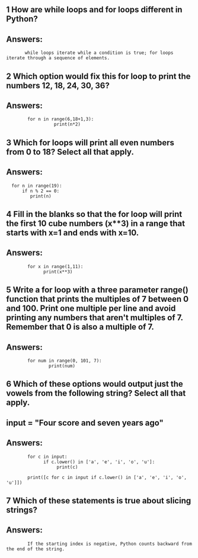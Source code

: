 ## 1 How are while loops and for loops different in Python?

## Answers:
           while loops iterate while a condition is true; for loops iterate through a sequence of elements.

## 2 Which option would fix this for loop to print the numbers 12, 18, 24, 30, 36?   

## Answers:
            for n in range(6,18+1,3):
                      print(n*2)
## 3 Which for loops will print all even numbers from 0 to 18? Select all that apply.

## Answers:
      for n in range(19):
          if n % 2 == 0:
             print(n)

## 4 Fill in the blanks so that the for loop will print the first 10 cube numbers (x**3) in a range that starts with x=1 and ends with x=10.

## Answers:
            for x in range(1,11):
                  print(x**3)

## 5 Write a for loop with a three parameter range() function that prints the multiples of 7 between 0 and 100. Print one multiple per line and avoid printing any numbers that aren't multiples of 7. Remember that 0 is also a multiple of 7. 

## Answers:
            for num in range(0, 101, 7): 
                    print(num)

## 6 Which of these options would output just the vowels from the following string? Select all that apply.  
##             input = "Four score and seven years ago"

## Answers:
            for c in input:
                  if c.lower() in ['a', 'e', 'i', 'o', 'u']:
                       print(c)

            print([c for c in input if c.lower() in ['a', 'e', 'i', 'o', 'u']])

## 7 Which of these statements is true about slicing strings?


## Answers:
            If the starting index is negative, Python counts backward from the end of the string.
